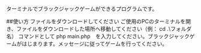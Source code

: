 ターミナルでブラックジャックゲームができるプログラムです。

##使い方
ファイルをダウンロードしてください
ご使用のPCのターミナルを開き、ファイルをダウンロードした場所へ移動してください（例： cd .\フォルダ名）
コマンドとして php main.php　を入力してください。ブラックジャックゲームがはじまります。メッセージに従ってゲームを行ってください。

